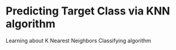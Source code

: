 # Predicting Target Class via KNN algorithm
 Learning about K Nearest Neighbors Classifying algorithm
